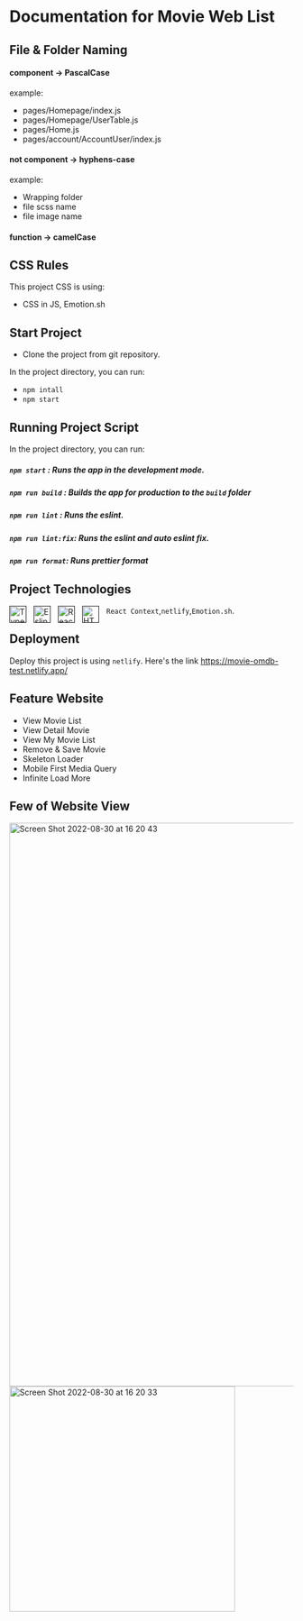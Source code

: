 # Documentation for Movie Web List

## File & Folder Naming

#### component -> PascalCase

example:

- pages/Homepage/index.js
- pages/Homepage/UserTable.js
- pages/Home.js
- pages/account/AccountUser/index.js

#### not component -> hyphens-case

example:

- Wrapping folder
- file scss name
- file image name

#### function -> camelCase

## CSS Rules
This project CSS is using: 
- CSS in JS, Emotion.sh

## Start Project
- Clone the project from git repository.

In the project directory, you can run:

- `npm intall`
- `npm start`

## Running Project Script
In the project directory, you can run:

##### `npm start` : Runs the app in the development mode.
##### `npm run build` : Builds the app for production to the `build` folder
##### `npm run lint` : Runs the eslint.
##### `npm run lint:fix`: Runs the eslint and auto eslint fix.
##### `npm run format`: Runs prettier format


## Project Technologies
[<img align="left" alt="Typescript" width="30px" src="https://cdn.jsdelivr.net/gh/devicons/devicon/icons/typescript/typescript-original.svg" style="padding-right:10px;" />]()[<img align="left" alt="Eslint" width="30px" src="https://cdn.jsdelivr.net/gh/devicons/devicon/icons/eslint/eslint-original.svg" style="padding-right:10px;" />]()[<img align="left" alt="React" width="30px" src="https://cdn.jsdelivr.net/gh/devicons/devicon/icons/react/react-original.svg" style="padding-right:10px;" />]()[<img align="left" alt="HTML5" width="30px" src="https://cdn.jsdelivr.net/gh/devicons/devicon/icons/html5/html5-original.svg" style="padding-right:10px;" />]()`React Context`,`netlify`,`Emotion.sh`.


## Deployment
Deploy this project is using `netlify`. Here's the link https://movie-omdb-test.netlify.app/

## Feature Website
- View Movie List
- View Detail Movie
- View My Movie List
- Remove & Save Movie
- Skeleton Loader
- Mobile First Media Query
- Infinite Load More


## Few of Website View

<img width="1000" alt="Screen Shot 2022-08-30 at 16 20 43" src="https://user-images.githubusercontent.com/40421876/187401729-291eff4d-08d7-432c-960a-7601daa0a9de.png">
<img width="400" alt="Screen Shot 2022-08-30 at 16 20 33" src="https://user-images.githubusercontent.com/40421876/187401749-93367ee6-811e-4166-b1c0-19258afa80bc.png">
